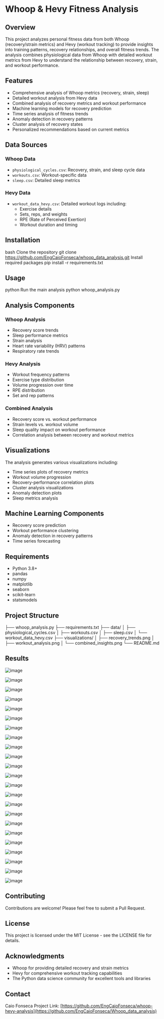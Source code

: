 # Whoop & Hevy Fitness Analysis


## Overview
This project analyzes personal fitness data from both Whoop (recovery/strain metrics) and Hevy (workout tracking) to provide insights into training patterns, recovery relationships, and overall fitness trends. The analysis combines physiological data from Whoop with detailed workout metrics from Hevy to understand the relationship between recovery, strain, and workout performance.

## Features
- Comprehensive analysis of Whoop metrics (recovery, strain, sleep)
- Detailed workout analysis from Hevy data
- Combined analysis of recovery metrics and workout performance
- Machine learning models for recovery prediction
- Time series analysis of fitness trends
- Anomaly detection in recovery patterns
- Cluster analysis of recovery states
- Personalized recommendations based on current metrics

## Data Sources
### Whoop Data
- `physiological_cycles.csv`: Recovery, strain, and sleep cycle data
- `workouts.csv`: Workout-specific data
- `sleep.csv`: Detailed sleep metrics

### Hevy Data
- `workout_data_hevy.csv`: Detailed workout logs including:
  - Exercise details
  - Sets, reps, and weights
  - RPE (Rate of Perceived Exertion)
  - Workout duration and timing

## Installation

bash
Clone the repository
git clone https://github.com/EngCaioFonseca/whoop_data_analysis.git
Install required packages
pip install -r requirements.txt

## Usage

python
Run the main analysis
python whoop_analysis.py

## Analysis Components

### Whoop Analysis
- Recovery score trends
- Sleep performance metrics
- Strain analysis
- Heart rate variability (HRV) patterns
- Respiratory rate trends

### Hevy Analysis
- Workout frequency patterns
- Exercise type distribution
- Volume progression over time
- RPE distribution
- Set and rep patterns

### Combined Analysis
- Recovery score vs. workout performance
- Strain levels vs. workout volume
- Sleep quality impact on workout performance
- Correlation analysis between recovery and workout metrics

## Visualizations
The analysis generates various visualizations including:
- Time series plots of recovery metrics
- Workout volume progression
- Recovery-performance correlation plots
- Cluster analysis visualizations
- Anomaly detection plots
- Sleep metrics analysis

## Machine Learning Components
- Recovery score prediction
- Workout performance clustering
- Anomaly detection in recovery patterns
- Time series forecasting

## Requirements
- Python 3.8+
- pandas
- numpy
- matplotlib
- seaborn
- scikit-learn
- statsmodels

## Project Structure

├── whoop_analysis.py
├── requirements.txt
├── data/
│ ├── physiological_cycles.csv
│ ├── workouts.csv
│ ├── sleep.csv
│ └── workout_data_hevy.csv
├── visualizations/
│ ├── recovery_trends.png
│ ├── workout_analysis.png
│ └── combined_insights.png
└── README.md

## Results


![image](https://github.com/user-attachments/assets/5a67a6d5-18cc-4dbc-8227-5ee7398461d8)

![image](https://github.com/user-attachments/assets/d68893e6-ec7f-496f-aaf1-892d141810b8)

![image](https://github.com/user-attachments/assets/33fbf941-3a44-4f69-9cd8-42ba014fdcbb)

![image](https://github.com/user-attachments/assets/26b07ef6-14ab-4442-8c9e-e47205bf8707)

![image](https://github.com/user-attachments/assets/0824f8b8-7c5f-4b59-a305-79c4069d9253)

![image](https://github.com/user-attachments/assets/fc910463-da1e-491a-8b01-576cc3be7d3f)

![image](https://github.com/user-attachments/assets/81ed9be3-802b-4bae-bf93-bf96fba5ec4c)

![image](https://github.com/user-attachments/assets/5ecf4925-219a-4667-a68c-9885fd833b0c)

![image](https://github.com/user-attachments/assets/51ce832d-5333-49c4-b53f-271549801096)

![image](https://github.com/user-attachments/assets/e7c9e232-3d8b-4121-97b4-e0b2dba65185)

![image](https://github.com/user-attachments/assets/39b07678-2908-4b4f-ab5e-88fd8fa9af3d)

![image](https://github.com/user-attachments/assets/44487eef-a3b4-4871-bb3b-682920b9d7e0)

![image](https://github.com/user-attachments/assets/e4d939b5-7b0d-48ca-9f04-548026553353)

![image](https://github.com/user-attachments/assets/ea1c8db3-60a8-40c8-9918-42782de1f5c9)

![image](https://github.com/user-attachments/assets/cf103b44-3ae9-4d8f-b310-7d57f71e472d)

![image](https://github.com/user-attachments/assets/4890d366-2eb2-4753-9328-cec4d62aed3b)

![image](https://github.com/user-attachments/assets/0d9d4eaa-f02d-4fc4-9a82-9041db8b61f3)

![image](https://github.com/user-attachments/assets/6ca4522c-cc34-4f92-aba2-79859aa31f88)

![image](https://github.com/user-attachments/assets/07f85f2a-9f9b-4272-ac9e-a7a9227970be)

![image](https://github.com/user-attachments/assets/43d218ce-485e-475a-b253-3b9562818e55)

![image](https://github.com/user-attachments/assets/decdb900-3164-4620-83d9-933a0e9150c9)

![image](https://github.com/user-attachments/assets/256e0c4c-afcc-41c5-aa41-28103db77552)

![image](https://github.com/user-attachments/assets/3bf14b39-96cd-4b8a-b718-67e47149a0aa)



## Contributing
Contributions are welcome! Please feel free to submit a Pull Request.

## License
This project is licensed under the MIT License - see the LICENSE file for details.

## Acknowledgments
- Whoop for providing detailed recovery and strain metrics
- Hevy for comprehensive workout tracking capabilities
- The Python data science community for excellent tools and libraries

## Contact
Caio Fonseca
Project Link: [https://github.com/EngCaioFonseca/whoop-hevy-analysis](https://github.com/EngCaioFonseca/Whoop_data_analysis)


